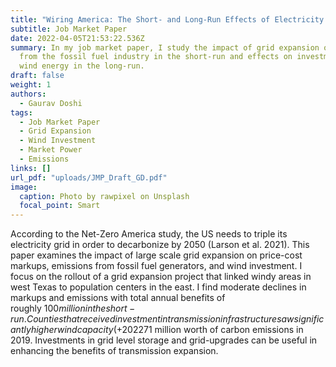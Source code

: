 ```yaml
---
title: "Wiring America: The Short- and Long-Run Effects of Electricity Grid Expansion"
subtitle: Job Market Paper
date: 2022-04-05T21:53:22.536Z
summary: In my job market paper, I study the impact of grid expansion on on market power and emissions
  from the fossil fuel industry in the short-run and effects on investment in
  wind energy in the long-run.
draft: false
weight: 1
authors:
  - Gaurav Doshi
tags:
  - Job Market Paper
  - Grid Expansion
  - Wind Investment
  - Market Power
  - Emissions
links: []
url_pdf: "uploads/JMP_Draft_GD.pdf"
image:
  caption: Photo by rawpixel on Unsplash
  focal_point: Smart
---
```

According to the Net-Zero America study, the US needs to triple its electricity grid in order to decarbonize by 2050 (Larson et al. 2021). This paper examines the impact of large scale grid expansion on price-cost markups, emissions from fossil fuel generators, and wind investment. I focus on the rollout of a grid expansion project that linked windy areas in west Texas to population centers in the east. I find moderate declines in markups and emissions with total annual benefits of roughly $100 million in the short-run. Counties that received investment in transmission infrastructure saw significantly higher wind capacity (+202%) in the long-run, preventing $271 million worth of carbon emissions in 2019. Investments in grid level storage and grid-upgrades can be useful in enhancing the benefits of transmission expansion.
